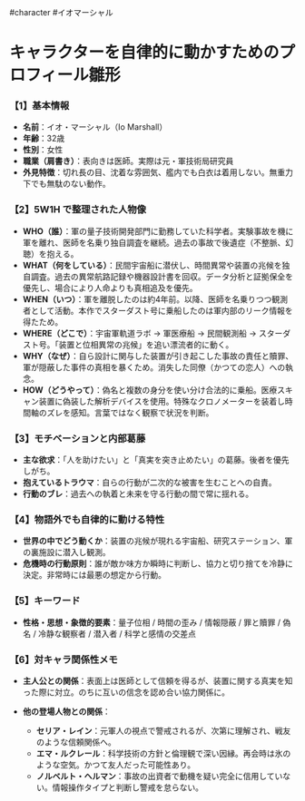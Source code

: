 #character #イオマーシャル

# キャラクターを自律的に動かすためのプロフィール雛形

### 【1】基本情報

* **名前**：イオ・マーシャル（Io Marshall）
* **年齢**：32歳
* **性別**：女性
* **職業（肩書き）**：表向きは医師。実際は元・軍技術局研究員
* **外見特徴**：切れ長の目、沈着な雰囲気、艦内でも白衣は着用しない。無重力下でも無駄のない動作。

### 【2】5W1H で整理された人物像

* **WHO（誰）**：軍の量子技術開発部門に勤務していた科学者。実験事故を機に軍を離れ、医師を名乗り独自調査を継続。過去の事故で後遺症（不整脈、幻聴）を抱える。
* **WHAT（何をしている）**：民間宇宙船に潜伏し、時間異常や装置の兆候を独自調査。過去の異常航路記録や機器設計書を回収。データ分析と証拠保全を優先し、場合により人命よりも真相追及を優先。
* **WHEN（いつ）**：軍を離脱したのは約4年前。以降、医師を名乗りつつ観測者として活動。本作でスターダスト号に乗船したのは軍内部のリーク情報を得たため。
* **WHERE（どこで）**：宇宙軍軌道ラボ → 軍医療船 → 民間観測船 → スターダスト号。「装置と位相異常の兆候」を追い漂流者的に動く。
* **WHY（なぜ）**：自ら設計に関与した装置が引き起こした事故の責任と贖罪、軍が隠蔽した事件の真相を暴くため。消失した同僚（かつての恋人）への執念。
* **HOW（どうやって）**：偽名と複数の身分を使い分け合法的に乗船。医療スキャン装置に偽装した解析デバイスを使用。特殊なクロノメーターを装着し時間軸のズレを感知。言葉ではなく観察で状況を判断。

### 【3】モチベーションと内部葛藤

* **主な欲求**：「人を助けたい」と「真実を突き止めたい」の葛藤。後者を優先しがち。
* **抱えているトラウマ**：自らの行動が二次的な被害を生むことへの自責。
* **行動のブレ**：過去への執着と未来を守る行動の間で常に揺れる。

### 【4】物語外でも自律的に動ける特性

* **世界の中でどう動くか**：装置の兆候が現れる宇宙船、研究ステーション、軍の裏施設に潜入し観測。
* **危機時の行動原則**：誰が敵か味方か瞬時に判断し、協力と切り捨てを冷静に決定。非常時には最悪の想定から行動。

### 【5】キーワード

* **性格・思想・象徴的要素**：量子位相 / 時間の歪み / 情報隠蔽 / 罪と贖罪 / 偽名 / 冷静な観察者 / 潜入者 / 科学と感情の交差点

### 【6】対キャラ関係性メモ

* **主人公との関係**：表面上は医師として信頼を得るが、装置に関する真実を知った際に対立。のちに互いの信念を認め合い協力関係に。
* **他の登場人物との関係**：

  * **セリア・レイン**：元軍人の視点で警戒されるが、次第に理解され、戦友のような信頼関係へ。
  * **エマ・ルクレール**：科学技術の方針と倫理観で深い因縁。再会時は氷のような空気。かつて友人だった可能性あり。
  * **ノルベルト・ヘルマン**：事故の出資者で動機を疑い完全に信用していない。情報操作タイプと判断し警戒を怠らない。
